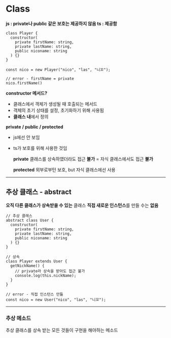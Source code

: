 # Class

**js : private나 public 같은 보호는 제공하지 않음
ts : 제공함**

```
class Player {
  constructor(
    private firstName: string,
    private lastName: string,
    public niconame: string
  ) {}
}

const nico = new Player("nico", "las", "니꼬");

// error - firstName = private
nico.firstName()
```

**constructor 메서드?**

- 클래스에서 객체가 생성될 때 호출되는 메서드
- 객체의 초기 상태를 설정, 초기화하기 위해 사용됨
- **클래스 내**에서 정의

**private / public / protected**

- js에선 안 보임
- ts가 보호를 위해 사용한 것임

  **private**
  클래스를 상속하였더라도 접근 **불가** = 자식 클래스에서도 접근 **불가**

  **protected**
  외부로부턴 보호, but 자식 클래스에선 사용

---

## 추상 클래스 - abstract

**오직 다른 클래스가 상속받을 수 있는** 클래스
**직접 새로운 인스턴스**를 만들 수는 **없음**

```
// 추상 클래스
abstract class User {
  constructor(
    private firstName: string,
    private lastName: string,
    public niconame: string
  ) {}
}

// 상속
class Player extends User {
  getNickName() {
    // private라 상속을 받아도 접근 불가
    console.log(this.nickName);
  }
}

// error - 직접 인스턴스 만듦
const nico = new User("nico", "las", "니꼬");
```

---

### 추상 메소드

추상 클래스를 상속 받는 모든 것들이 구현을 해야하는 메소드
